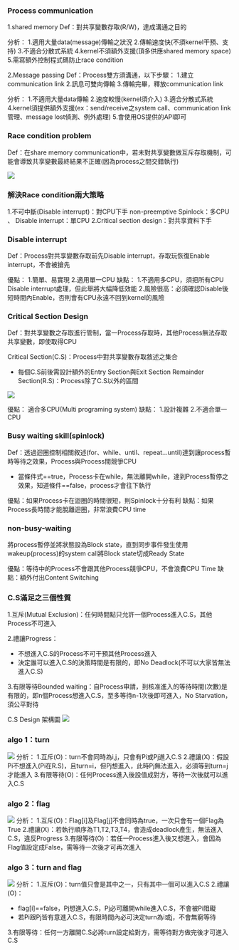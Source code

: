 ### Process communication
1.shared memory
Def：對共享變數存取(R/W)，達成溝通之目的

分析：
1.適用大量data(message)傳輸之狀況
2.傳輸速度快(不須kernel干預、支持)
3.不適合分散式系統
4.kernel不須額外支援(頂多供應shared memory space)
5.需寫額外控制程式碼防止race condition

2.Message passing
Def：Process雙方須溝通，以下步驟：
1.建立communication link
2.訊息可雙向傳輸
3.傳輸完畢，釋放communication link

分析：
1.不適用大量data傳輸
2.速度較慢(kernel須介入)
3.適合分散式系統
4.kernel須提供額外支援(ex：send/receive之system call、communication link 管理、message lost偵測、例外處理)
5.會使用OS提供的API即可

### Race condition problem
Def：在share memory communication中，若未對共享變數做互斥存取機制，可能會導致共享變數最終結果不正確(因為process之間交錯執行)

![](assets/markdown-img-paste-20210903155704563.png)

### 解決Race condition兩大策略
1.不可中斷(Disable interrupt)：對CPU下手 non-preemptive
Spinlock：多CPU 、 Disable interrupt：單CPU
2.Critical section design：對共享資料下手

### Disable interrupt
Def：Process對共享變數存取前先Disable interrupt，存取玩恢復Enable interrupt，不會被搶先

優點：
1.簡單、易實現
2.適用單一CPU
缺點：
1.不適用多CPU，須把所有CPU Disable interrupt處理，但此舉將大幅降低效能
2.風險很高：必須確認Disable後短時間內Enable，否則會有CPU永遠不回到kernel的風險

### Critical Section Design
Def：對共享變數之存取進行管制，當一Process存取時，其他Process無法存取共享變數，即使取得CPU

Critical Section(C.S)：Process中對共享變數存取敘述之集合
* 每個C.S前後需設計額外的Entry Section與Exit Section
Remainder Section(R.S)：Process除了C.S以外的區間

![](assets/markdown-img-paste-20210903160920851.png)

優點：
適合多CPU(Multi programing system)
缺點：
1.設計複雜
2.不適合單一CPU

### Busy waiting skill(spinlock)
Def：透過迴圈控制相關敘述(for、while、until、repeat...until)達到讓process暫時等待之效果，Process與Process間競爭CPU

* 當條件式==true，Process卡在while，無法離開while，達到Process暫停之效果，知道條件==false，process才會往下執行

優點：如果Process卡在迴圈的時間很短，則Spinlock十分有利
缺點：如果Process長時間才能脫離迴圈，非常浪費CPU time

### non-busy-waiting
將process暫停並將狀態設為Block state，直到同步事件發生使用wakeup(process)的system call將Block state切成Ready State

優點：等待中的Process不會跟其他Process競爭CPU，不會浪費CPU Time
缺點：額外付出Content Switching

### C.S滿足之三個性質
1.互斥(Mutual Exclusion)：任何時間點只允許一個Process進入C.S，其他Process不可進入

2.禮讓Progress：
*  不想進入C.S的Process不可干預其他Process進入
* 決定誰可以進入C.S的決策時間是有限的，即No Deadlock(不可以大家皆無法進入C.S)

3.有限等待Bounded waiting：自Process申請，到核准進入的等待時間(次數)是有限的，即n個Process想進入C.S，至多等待n-1次後即可進入，No Starvation，須公平對待

C.S Design 架構圖
![](assets/markdown-img-paste-20210903163230416.png)

### algo 1：turn
![](assets/markdown-img-paste-20210903163544300.png)
分析：
1.互斥(O)：turn不會同時為i,j，只會有Pi或Pj進入C.S
2.禮讓(X)：假設Pi不想進入(Pi在R.S)，且turn=i，但Pj想進入，此時Pj無法進入，必須等到turn=j才能進入
3.有限等待(O)：任何Process進入後設值成對方，等待一次後就可以進入C.S

### algo 2：flag
![](assets/markdown-img-paste-20210903164232753.png)
分析：
1.互斥(O)：Flag[i]及Flag[j]不會同時為true，一次只會有一個Flag為True
2.禮讓(X)：若執行順序為T1,T2,T3,T4，會造成deadlock產生，無法進入C.S，違反Progress
3.有限等待(O)：若任一Process進入後又想進入，會因為Flag值設定成False，需等待一次後才可再次進入

### algo 3：turn and flag
![](assets/markdown-img-paste-20210903164722963.png)
分析：
1.互斥(O)：turn值只會是其中之一，只有其中一個可以進入C.S
2.禮讓(O)：
* flag[i]==false，Pj想進入C.S，Pj必可離開while進入C.S，不會被Pi阻礙
* 若Pi跟Pj皆有意進入C.S，有限時間內必可決定turn為i或j，不會無窮等待

3.有限等待：任何一方離開C.S必將turn設定給對方，需等待對方做完後才可進入C.S
